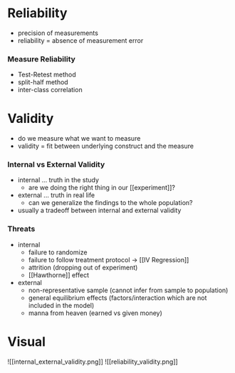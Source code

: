 # Reliability
- precision of measurements
- reliability = absence of measurement error

### Measure Reliability
- Test-Retest method
- split-half method
- inter-class correlation

# Validity
- do we measure what we want to measure
- validity = fit between underlying construct and the measure

### Internal vs External Validity
- internal ... truth in the study
	- are we doing the right thing in our [[experiment]]?
- external ... truth in real life
	- can we generalize the findings to the whole population?
- usually a tradeoff between internal and external validity 

### Threats
- internal
	- failure to randomize
	- failure to follow treatment protocol -> [[IV Regression]]
	- attrition (dropping out of experiment)
	- [[Hawthorne]] effect
- external
	- non-representative sample (cannot infer from sample to population)
	- general equilibrium effects (factors/interaction which are not included in the model)
	- manna from heaven (earned vs given money)
# Visual
![[internal_external_validity.png]]
![[reliability_validity.png]]